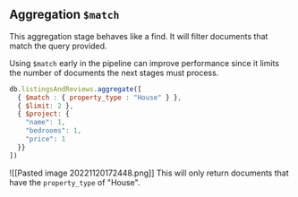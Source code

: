
## Aggregation `$match`

This aggregation stage behaves like a find. It will filter documents that match the query provided.

Using `$match` early in the pipeline can improve performance since it limits the number of documents the next stages must process.

```jsx
db.listingsAndReviews.aggregate([ 
  { $match : { property_type : "House" } },
  { $limit: 2 },
  { $project: {
    "name": 1,
    "bedrooms": 1,
    "price": 1
  }}
])
```
![[Pasted image 20221120172448.png]]
This will only return documents that have the `property_type` of "House".